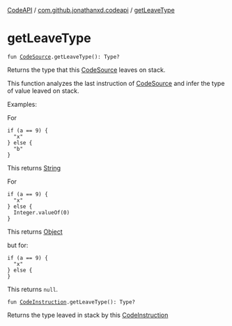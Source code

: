 [CodeAPI](../index.md) / [com.github.jonathanxd.codeapi](index.md) / [getLeaveType](.)

# getLeaveType

`fun `[`CodeSource`](-code-source/index.md)`.getLeaveType(): Type?`

Returns the type that this [CodeSource](-code-source/index.md) leaves on stack.

This function analyzes the last instruction of [CodeSource](-code-source/index.md) and infer the type of value leaved on stack.

Examples:

For

```
if (a == 9) {
  "x"
} else {
  "b"
}
```

This returns [String](https://kotlinlang.org/api/latest/jvm/stdlib/kotlin/-string/index.html)

For

```
if (a == 9) {
  "x"
} else {
  Integer.valueOf(0)
}
```

This returns [Object](#)

but for:

```
if (a == 9) {
  "x"
} else {
}
```

This returns `null`.

`fun `[`CodeInstruction`](-code-instruction.md)`.getLeaveType(): Type?`

Returns the type leaved in stack by this [CodeInstruction](-code-instruction.md)

